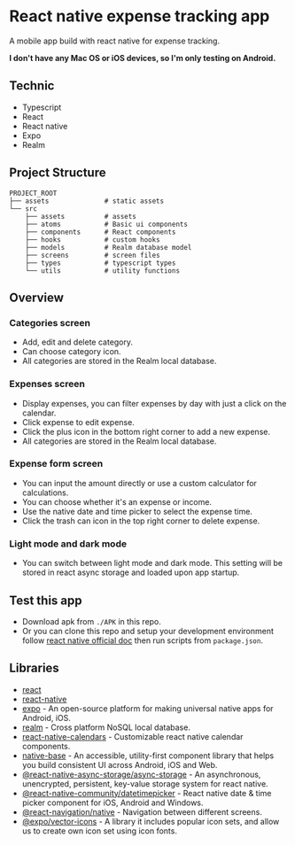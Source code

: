 # React native expense tracking app

A mobile app build with react native for expense tracking.

**I don't have any Mac OS or iOS devices, so I'm only testing on Android.**

## Technic

- Typescript
- React
- React native
- Expo
- Realm

## Project Structure

```
PROJECT_ROOT
├── assets              # static assets
└── src
    ├── assets          # assets
    ├── atoms           # Basic ui components
    ├── components      # React components
    ├── hooks           # custom hooks
    ├── models          # Realm database model
    ├── screens         # screen files
    ├── types           # typescript types
    └── utils           # utility functions
```

## Overview

### Categories screen

- Add, edit and delete category.
- Can choose category icon.
- All categories are stored in the Realm local database.

### Expenses screen

- Display expenses, you can filter expenses by day with just a click on the calendar.
- Click expense to edit expense.
- Click the plus icon in the bottom right corner to add a new expense.
- All categories are stored in the Realm local database.

### Expense form screen

- You can input the amount directly or use a custom calculator for calculations.
- You can choose whether it's an expense or income.
- Use the native date and time picker to select the expense time.
- Click the trash can icon in the top right corner to delete expense.

### Light mode and dark mode

- You can switch between light mode and dark mode. This setting will be stored in react async storage and loaded upon app startup.

## Test this app

- Download apk from `./APK` in this repo.
- Or you can clone this repo and setup your development environment follow [react native official doc](https://reactnative.dev/docs/environment-setup) then run scripts from `package.json`.

## Libraries

- [react](https://react.dev/)
- [react-native](https://reactnative.dev/)
- [expo](https://expo.dev/) - An open-source platform for making universal native apps for Android, iOS.
- [realm](https://realm.io/) - Cross platform NoSQL local database.
- [react-native-calendars](https://www.npmjs.com/package/react-native-calendars) - Customizable react native calendar components.
- [native-base](https://nativebase.io/) - An accessible, utility-first component library that helps you build consistent UI across Android, iOS and Web.
- [@react-native-async-storage/async-storage](https://www.npmjs.com/package/@react-native-async-storage/async-storage) - An asynchronous, unencrypted, persistent, key-value storage system for react native.
- [@react-native-community/datetimepicker](https://www.npmjs.com/package/@react-native-community/datetimepicker) - React native date & time picker component for iOS, Android and Windows.
- [@react-navigation/native](https://reactnavigation.org/docs/getting-started/) - Navigation between different screens.
- [@expo/vector-icons]() - A library it includes popular icon sets, and allow us to create own icon set using icon fonts.
